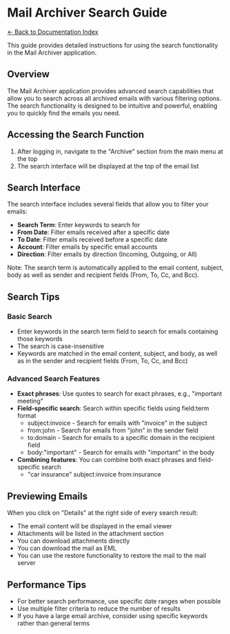 # Mail Archiver Search Guide

[← Back to Documentation Index](Index.md)

This guide provides detailed instructions for using the search functionality in the Mail Archiver application.

## Overview

The Mail Archiver application provides advanced search capabilities that allow you to search across all archived emails with various filtering options. The search functionality is designed to be intuitive and powerful, enabling you to quickly find the emails you need.

## Accessing the Search Function

1. After logging in, navigate to the "Archive" section from the main menu at the top
2. The search interface will be displayed at the top of the email list

## Search Interface

The search interface includes several fields that allow you to filter your emails:

- **Search Term**: Enter keywords to search for
- **From Date**: Filter emails received after a specific date
- **To Date**: Filter emails received before a specific date
- **Account**: Filter emails by specific email accounts
- **Direction**: Filter emails by direction (Incoming, Outgoing, or All)

Note: The search term is automatically applied to the email content, subject, body as well as sender and recipient fields (From, To, Cc, and Bcc).

## Search Tips

### Basic Search
- Enter keywords in the search term field to search for emails containing those keywords
- The search is case-insensitive
- Keywords are matched in the email content, subject, and body, as well as in the sender and recipient fields (From, To, Cc, and Bcc)

### Advanced Search Features
- **Exact phrases**: Use quotes to search for exact phrases, e.g., "important meeting"
- **Field-specific search**: Search within specific fields using field:term format
  - subject:invoice - Search for emails with "invoice" in the subject
  - from:john - Search for emails from "john" in the sender field
  - to:domain - Search for emails to a specific domain in the recipient field
  - body:"important" - Search for emails with "important" in the body
- **Combining features**: You can combine both exact phrases and field-specific search
  - "car insurance" subject:invoice from:insurance

## Previewing Emails

When you click on "Details" at the right side of every search result:

- The email content will be displayed in the email viewer
- Attachments will be listed in the attachment section
- You can download attachments directly
- You can download the mail as EML
- You can use the restore functionality to restore the mail to the mail server

## Performance Tips

- For better search performance, use specific date ranges when possible
- Use multiple filter criteria to reduce the number of results
- If you have a large email archive, consider using specific keywords rather than general terms